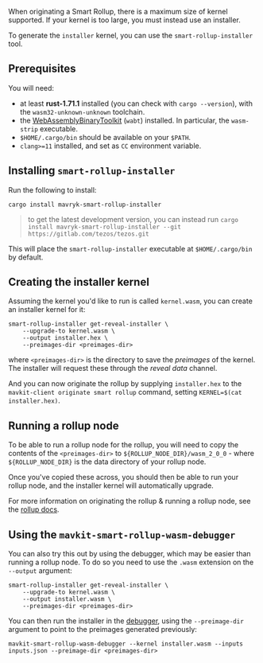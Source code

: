 When originating a Smart Rollup, there is a maximum size of kernel supported. If your kernel is too large,
you must instead use an installer.

To generate the `installer` kernel, you can use the `smart-rollup-installer` tool.

## Prerequisites

You will need:

- at least **rust-1.71.1** installed (you can check with `cargo --version`), with the `wasm32-unknown-unknown` toolchain.
- the [WebAssemblyBinaryToolkit](https://github.com/WebAssembly/wabt) (`wabt`) installed. In particular, the `wasm-strip` executable.
- `$HOME/.cargo/bin` should be available on your `$PATH`.
- `clang>=11` installed, and set as `CC` environment variable.

## Installing `smart-rollup-installer`

Run the following to install:

```
cargo install mavryk-smart-rollup-installer
```

> to get the latest development version, you can instead run
> `cargo install mavryk-smart-rollup-installer --git https://gitlab.com/tezos/tezos.git`

This will place the `smart-rollup-installer` executable at `$HOME/.cargo/bin` by default.

## Creating the installer kernel

Assuming the kernel you'd like to run is called `kernel.wasm`, you can create an installer kernel for it:

```
smart-rollup-installer get-reveal-installer \
    --upgrade-to kernel.wasm \
    --output installer.hex \
    --preimages-dir <preimages-dir>
```

where `<preimages-dir>` is the directory to save the *preimages* of the kernel. The installer will request these through the *reveal data* channel.

And you can now originate the rollup by supplying `installer.hex` to the `mavkit-client originate smart rollup` command, setting `KERNEL=$(cat installer.hex)`.

## Running a rollup node

To be able to run a rollup node for the rollup, you will need to copy the contents of the `<preimages-dir>` to `${ROLLUP_NODE_DIR}/wasm_2_0_0` - where `${ROLLUP_NODE_DIR}` is the data directory of your rollup node.

Once you've copied these across, you should then be able to run your rollup node, and the installer kernel will automatically upgrade.

For more information on originating the rollup & running a rollup node, see the [rollup docs](https://protocol.mavryk.org/alpha/smart_rollups.html).

## Using the `mavkit-smart-rollup-wasm-debugger`

You can also try this out by using the debugger, which may be easier than running a rollup node. To do so you need to use the `.wasm` extension on the `--output` argument:

```
smart-rollup-installer get-reveal-installer \
    --upgrade-to kernel.wasm \
    --output installer.wasm \
    --preimages-dir <preimages-dir>
```

You can then run the installer in the [debugger](https://protocol.mavryk.org/alpha/smart_rollups.html#testing-your-kernel), using the `--preimage-dir` argument to point to the preimages generated previously:

```
mavkit-smart-rollup-wasm-debugger --kernel installer.wasm --inputs inputs.json --preimage-dir <preimages-dir>
```
